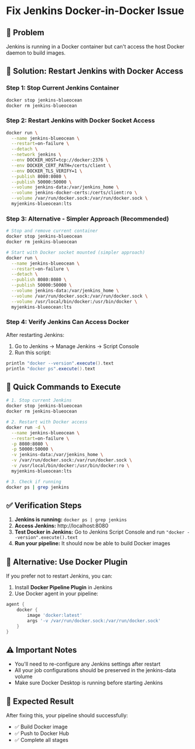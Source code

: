# Fix Jenkins Docker-in-Docker Issue

## 🚨 Problem
Jenkins is running in a Docker container but can't access the host Docker daemon to build images.

## 🔧 Solution: Restart Jenkins with Docker Access

### Step 1: Stop Current Jenkins Container
```bash
docker stop jenkins-blueocean
docker rm jenkins-blueocean
```

### Step 2: Restart Jenkins with Docker Socket Access
```bash
docker run \
  --name jenkins-blueocean \
  --restart=on-failure \
  --detach \
  --network jenkins \
  --env DOCKER_HOST=tcp://docker:2376 \
  --env DOCKER_CERT_PATH=/certs/client \
  --env DOCKER_TLS_VERIFY=1 \
  --publish 8080:8080 \
  --publish 50000:50000 \
  --volume jenkins-data:/var/jenkins_home \
  --volume jenkins-docker-certs:/certs/client:ro \
  --volume /var/run/docker.sock:/var/run/docker.sock \
  myjenkins-blueocean:lts
```

### Step 3: Alternative - Simpler Approach (Recommended)
```bash
# Stop and remove current container
docker stop jenkins-blueocean
docker rm jenkins-blueocean

# Start with Docker socket mounted (simpler approach)
docker run \
  --name jenkins-blueocean \
  --restart=on-failure \
  --detach \
  --publish 8080:8080 \
  --publish 50000:50000 \
  --volume jenkins-data:/var/jenkins_home \
  --volume /var/run/docker.sock:/var/run/docker.sock \
  --volume /usr/local/bin/docker:/usr/bin/docker \
  myjenkins-blueocean:lts
```

### Step 4: Verify Jenkins Can Access Docker
After restarting Jenkins:

1. Go to Jenkins → Manage Jenkins → Script Console
2. Run this script:
```groovy
println "docker --version".execute().text
println "docker ps".execute().text
```

## 🚀 Quick Commands to Execute

```bash
# 1. Stop current Jenkins
docker stop jenkins-blueocean
docker rm jenkins-blueocean

# 2. Restart with Docker access
docker run -d \
  --name jenkins-blueocean \
  --restart=on-failure \
  -p 8080:8080 \
  -p 50000:50000 \
  -v jenkins-data:/var/jenkins_home \
  -v /var/run/docker.sock:/var/run/docker.sock \
  -v /usr/local/bin/docker:/usr/bin/docker:ro \
  myjenkins-blueocean:lts

# 3. Check if running
docker ps | grep jenkins
```

## ✅ Verification Steps

1. **Jenkins is running:** `docker ps | grep jenkins`
2. **Access Jenkins:** http://localhost:8080
3. **Test Docker in Jenkins:** Go to Jenkins Script Console and run `"docker --version".execute().text`
4. **Run your pipeline:** It should now be able to build Docker images

## 🔄 Alternative: Use Docker Plugin

If you prefer not to restart Jenkins, you can:

1. Install **Docker Pipeline Plugin** in Jenkins
2. Use Docker agent in your pipeline:
```groovy
agent {
    docker {
        image 'docker:latest'
        args '-v /var/run/docker.sock:/var/run/docker.sock'
    }
}
```

## ⚠️ Important Notes

- You'll need to re-configure any Jenkins settings after restart
- All your job configurations should be preserved in the jenkins-data volume
- Make sure Docker Desktop is running before starting Jenkins

## 🎯 Expected Result

After fixing this, your pipeline should successfully:
- ✅ Build Docker image
- ✅ Push to Docker Hub
- ✅ Complete all stages



